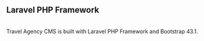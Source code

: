 ## Laravel PHP Framework

<br>Travel Agency CMS is built with Laravel PHP Framework and Bootstrap 43.1.

